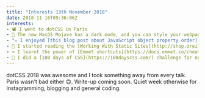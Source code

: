 ```yaml
---
title: "Interests 13th November 2018"
date: 2018-11-16T09:36:06Z
interests:
- 📽 I went to dotCSS in Paris
- 🌚 The new MacOS Mojave has a dark mode, and you can style your webpage depending on whether your users have it turned on [with CSS in Safari](https://paulmillr.com/posts/using-dark-mode-in-css)
- "✏️ I enjoyed [this blog post about JavaScript object property order](https://www.stefanjudis.com/today-i-learned/property-order-is-predictable-in-javascript-objects-since-es2015/) but really like Stefan's website and his 'Today I learned' section."
- 🔋 I started reading the [Working With Static Sites](http://shop.oreilly.com/product/0636920051879.do) book and was interested to see [how many static site generators exist according to this website](https://staticsitegenerators.net/).
- ⌨️ I learnt the power of [Emmet shortcuts](https://docs.emmet.io/cheat-sheet/) for writing repetitive HTML.
- 👾 I did a [100 days of CSS](https://100dayscss.com/) challenge for number 47 with [this CodePen](https://codepen.io/claireparker/pen/GwrrzN).
---
```


dotCSS 2018 was awesome and I took something away from every talk. Paris wasn't bad either 🙃. Write-up coming soon. Quiet week otherwise for Instagramming, blogging and general coding.
